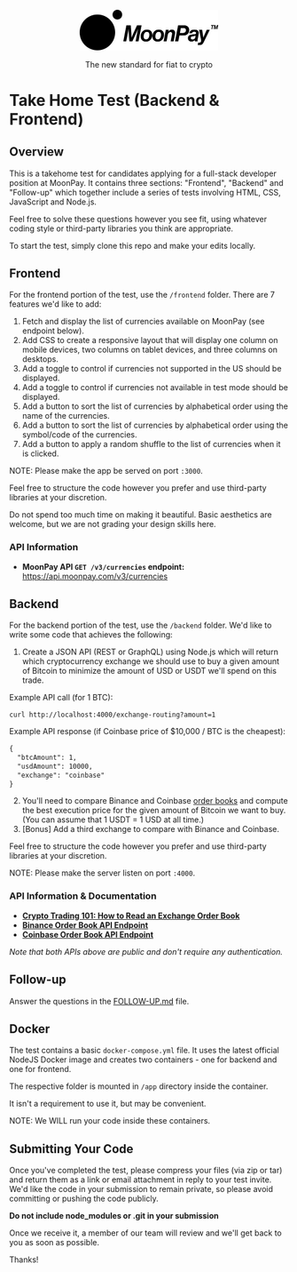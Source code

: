 <div align="center">
  <p>
    <img src="assets/logo_black.svg" width="250" />
  </p>
  <p>
    The new standard for fiat to crypto
  </p>
</div>

# Take Home Test (Backend & Frontend)

## Overview

This is a takehome test for candidates applying for a full-stack developer
position at MoonPay. It contains three sections: "Frontend", "Backend" and "Follow-up" which
together include a series of tests involving HTML, CSS, JavaScript and Node.js.

Feel free to solve these questions however you see fit, using whatever coding
style or third-party libraries you think are appropriate.

To start the test, simply clone this repo and make your edits locally.

## Frontend

For the frontend portion of the test, use the `/frontend` folder. There are 7 features we'd like to add:

1. Fetch and display the list of currencies available on MoonPay (see endpoint below).
2. Add CSS to create a responsive layout that will display one column on mobile
   devices, two columns on tablet devices, and three columns on desktops.
3. Add a toggle to control if currencies not supported in the US should be displayed.
4. Add a toggle to control if currencies not available in test mode should be displayed.
5. Add a button to sort the list of currencies by alphabetical order using the name of the currencies.
6. Add a button to sort the list of currencies by alphabetical order using the symbol/code of the currencies.
7. Add a button to apply a random shuffle to the list of currencies when it is clicked.

NOTE: Please make the app be served on port `:3000`.

Feel free to structure the code however you prefer and use third-party libraries at your discretion.

Do not spend too much time on making it beautiful. Basic aesthetics are welcome, but we are not
grading your design skills here.

### API Information

- **MoonPay API `GET /v3/currencies` endpoint:** https://api.moonpay.com/v3/currencies

## Backend

For the backend portion of the test, use the `/backend` folder. We'd like to write some code that achieves the following:

1. Create a JSON API (REST or GraphQL) using Node.js which will return which cryptocurrency exchange we should use to buy a given amount of Bitcoin to minimize the amount of USD or USDT we'll spend on this trade.

Example API call (for 1 BTC):

```
curl http://localhost:4000/exchange-routing?amount=1
```

Example API response (if Coinbase price of \$10,000 / BTC is the cheapest):

```
{
  "btcAmount": 1,
  "usdAmount": 10000,
  "exchange": "coinbase"
}
```

2. You'll need to compare Binance and Coinbase [order books](https://www.investopedia.com/terms/o/order-book.asp) and compute the best execution price for the given amount of Bitcoin we want to buy. (You can assume that 1 USDT = 1 USD at all time.)
3. [Bonus] Add a third exchange to compare with Binance and Coinbase.

Feel free to structure the code however you prefer and use third-party libraries at your discretion.

NOTE: Please make the server listen on port `:4000`.

### API Information & Documentation

- **[Crypto Trading 101: How to Read an Exchange Order Book](https://www.coindesk.com/crypto-trading-101-how-to-read-an-exchange-order-book)**
- **[Binance Order Book API Endpoint](https://github.com/binance/binance-spot-api-docs/blob/master/rest-api.md#order-book)**
- **[Coinbase Order Book API Endpoint](https://docs.cloud.coinbase.com/exchange/reference/exchangerestapi_getproductbook)**

_Note that both APIs above are public and don't require any authentication._

## Follow-up

Answer the questions in the [FOLLOW-UP.md](./FOLLOW-UP.md) file.

## Docker

The test contains a basic `docker-compose.yml` file. It uses the latest official NodeJS
Docker image and creates two containers - one for backend and one for frontend.

The respective folder is mounted in `/app` directory inside the container.

It isn't a requirement to use it, but may be convenient.

NOTE: We WILL run your code inside these containers.

## Submitting Your Code

Once you've completed the test, please compress your files (via zip or tar) and
return them as a link or email attachment in reply to your test invite. We'd like the
code in your submission to remain private, so please avoid committing or pushing
the code publicly.

**Do not include node_modules or .git in your submission**

Once we receive it, a member of our team will review and we'll get back to you
as soon as possible.

Thanks!
